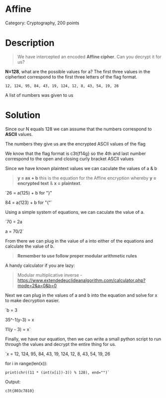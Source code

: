 # Affine

Category: Cryptography, 200 points

# Description

> We have intercepted an encoded **Affine cipher**. Can you decrypt it for us?

**N=128**, what are the possible values for a?
The first three values in the ciphertext correspond to the first three letters of the flag format.

`12, 124, 95, 84, 43, 19, 124, 12, 8, 43, 54, 19, 26`

A list of numbers was given to us

# Solution

Since our N equals 128 we can assume that the numbers correspond to **ASCII** values.

The numbers they give us are the encrypted ASCII values of the flag

We know that the flag format is c3t{f14g} so the 4th and last number correspond to the open and closing curly bracket ASCII values

Since we have known plaintext values we can caculate the values of a & b

> **y = ax + b** this is the equation for the Affine encryption whereby **y = encrypted text** & **x = plaintext**.

`26 = a(125) + b  for "}"

84 = a(123) + b  for "{"`

Using a simple system of equations, we can caculate the value of a.

`70 = 2a

a = 70/2`

From there we can plug in the value of a into either of the equations and calculate the value of b.

> **Remember to use follow proper modular arithmetic rules**

A handy calculator if you are lazy:
> Modular multiplicative inverse - https://www.extendedeuclideanalgorithm.com/calculator.php?mode=2&a=0&b=0
 
Next we can plug in the values of a and b into the equation and solve for x to make decryption easier.

`b = 3

35^-1(y-3) = x

11(y - 3) = x`

Finally, we have our equation, then we can write a small python script to run through the values and decrypt the entire thing for us.

`x = 12, 124, 95, 84, 43, 19, 124, 12, 8, 43, 54, 19, 26

for i in range(len(x)):

	print(chr((11 * (int(x[i])-3)) % 128), end="")`

Output:

`c3t{803c7810}`






 


